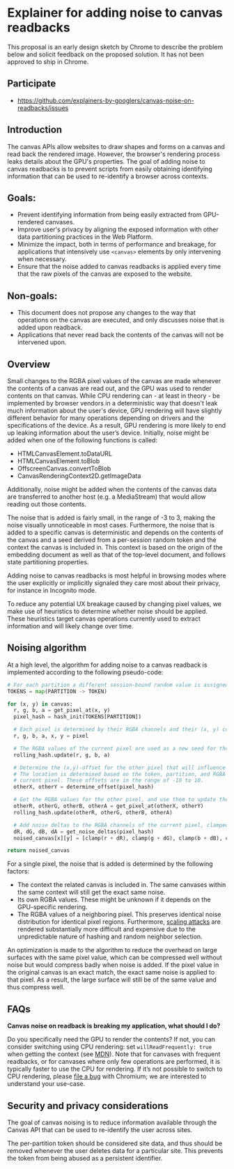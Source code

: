 # Explainer for adding noise to canvas readbacks

This proposal is an early design sketch by Chrome to describe the problem below and solicit feedback on the proposed solution. It has not been approved to ship in Chrome.

## Participate
- https://github.com/explainers-by-googlers/canvas-noise-on-readbacks/issues

## Introduction

The canvas APIs allow websites to draw shapes and forms on a canvas and read back the rendered image. However, the browser's rendering process leaks details about the GPU's properties. The goal of adding noise to canvas readbacks is to prevent scripts from easily obtaining identifying information that can be used to re-identify a browser across contexts.

## Goals:

* Prevent identifying information from being easily extracted from GPU-rendered canvases.
* Improve user's privacy by aligning the exposed information with other data partitioning practices in the Web Platform.
* Minimize the impact, both in terms of performance and breakage, for applications that intensively use `<canvas>` elements by only intervening when necessary.
* Ensure that the noise added to canvas readbacks is applied every time that the raw pixels of the canvas are exposed to the website.

## Non-goals:

* This document does not propose any changes to the way that operations on the canvas are executed, and only discusses noise that is added upon readback.
* Applications that never read back the contents of the canvas will not be intervened upon.

## Overview
Small changes to the RGBA pixel values of the canvas are made whenever the contents of a canvas are read out, and the GPU was used to render contents on that canvas. While CPU rendering can - at least in theory - be implemented by browser vendors in a deterministic way that doesn't leak much information about the user's device, GPU rendering will have slightly different behavior for many operations depending on drivers and the specifications of the device. As a result, GPU rendering is more likely to end up leaking information about the user’s device. Initially, noise might be added when one of the following functions is called:

* HTMLCanvasElement.toDataURL
* HTMLCanvasElement.toBlob
* OffscreenCanvas.convertToBlob
* CanvasRenderingContext2D.getImageData

Additionally, noise might be added when the contents of the canvas data are transferred to another host (e.g. a MediaStream) that would allow reading out those contents.

The noise that is added is fairly small, in the range of -3 to 3, making the noise visually unnoticeable in most cases. Furthermore, the noise that is added to a specific canvas is deterministic and depends on the contents of the canvas and a seed derived from a per-session random token and the context the canvas is included in. This context is based on the origin of the embedding document as well as that of the top-level document, and follows state partitioning properties.

Adding noise to canvas readbacks is most helpful in browsing modes where the user explicitly or implicitly signaled they care most about their privacy, for instance in Incognito mode.

To reduce any potential UX breakage caused by changing pixel values, we make use of heuristics to determine whether noise should be applied. These heuristics target canvas operations currently used to extract information and will likely change over time.

## Noising algorithm

At a high level, the algorithm for adding noise to a canvas readback is implemented according to the following pseudo-code:

```python
# For each partition a different session-bound random value is assigned
TOKENS = map(PARTITION -> TOKEN)

for (x, y) in canvas:
  r, g, b, a = get_pixel_at(x, y)
  pixel_hash = hash_init(TOKENS[PARTITION])

  # Each pixel is determined by their RGBA channels and their (x, y) coordinates
  r, g, b, a, x, y = pixel

  # The RGBA values of the current pixel are used as a new seed for the rolling hash
  rolling_hash.update(r, g, b, a)

  # Determine the (x,y)-offset for the other pixel that will influence the noise.
  # The location is determined based on the token, partition, and RGBA values of the
  # current pixel. These offsets are in the range of -10 to 10.
  otherX, otherY = determine_offset(pixel_hash)

  # Get the RGBA values for the other pixel, and use them to update the rolling hash.
  otherR, otherG, otherB, otherA = get_pixel_at(otherX, otherY)
  rolling_hash.update(otherR, otherG, otherB, otherA)

  # Add noise deltas to the RGBA channels of the current pixel, clamped to [0, 255].
  dR, dG, dB, dA = get_noise_deltas(pixel_hash)
  noised_canvas[x][y] = [clamp(r + dR), clamp(g + dG), clamp(b + dB), clamp(a + dA)]

return noised_canvas
```

For a single pixel, the noise that is added is determined by the following factors:

* The context the related canvas is included in. The same canvases within the same context will still get the exact same noise.
* Its own RGBA values. These might be unknown if it depends on the GPU-specific rendering.
* The RGBA values of a neighboring pixel. This preserves identical noise distribution for identical pixel regions. Furthermore, [scaling attacks](https://github.com/google/security-research/security/advisories/GHSA-24cm-69m9-fpw3) are rendered substantially more difficult and expensive due to the unpredictable nature of hashing and random neighbor selection.

An optimization is made to the algorithm to reduce the overhead on large surfaces with the same pixel value, which can be compressed well without noise but would compress badly when noise is added. If the pixel value in the original canvas is an exact match, the exact same noise is applied to that pixel. As a result, the large surface will still be of the same value and thus compress well.

## FAQs

**Canvas noise on readback is breaking my application, what should I do?**

Do you specifically need the GPU to render the contents? If not, you can consider switching using CPU rendering: set `willReadFrequently: true` when getting the context (see [MDN](https://developer.mozilla.org/en-US/docs/Web/API/HTMLCanvasElement/getContext#willreadfrequently)). Note that for canvases with frequent readbacks, or for canvases where only few operations are performed, it is typically faster to use the CPU for rendering.
If it’s not possible to switch to CPU rendering, please [file a bug](https://issues.chromium.org/issues/new?component=1456351&title=%5BCanvas%20anti-FP%20breakage%5D&description=-%20Breaking%20Site:%20https:%2F%2Fwww.example.com%2F%0A-%20Platform:%20%0A-%20Version:%20%0A%0A-%20Screenshot%20%5Boptional%5D:%20%0A%0A-%20Observed%20behavior:%20%0A-%20Expected%20behavior:%20%0A&template=0) with Chromium; we are interested to understand your use-case.

## Security and privacy considerations
The goal of canvas noising is to reduce information available through the Canvas API that can be used to re-identify the user across sites.

The per-partition token should be considered site data, and thus should be removed whenever the user deletes data for a particular site. This prevents the token from being abused as a persistent identifier.
